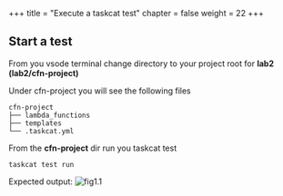 +++
title = "Execute a taskcat test"
chapter = false
weight = 22
+++



## Start a test

From you vsode terminal change directory to your project root for **lab2** 
__(lab2/cfn-project)__

Under cfn-project you will see the following files
```
cfn-project
├── lambda_functions
├── templates
└── .taskcat.yml

```

From the **cfn-project** dir run you taskcat test

```
taskcat test run
```

Expected output:
![fig1.1](/10_lab1/images/taskcat_execution.gif)
